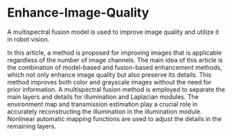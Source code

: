# Enhance-Image-Quality
A multispectral fusion model is used to improve image quality and utilize it in robot vision.

In this article, a method is proposed for improving images that is applicable regardless of the number of image channels. The main idea of this article is the combination of model-based and fusion-based enhancement methods, which not only enhance image quality but also preserve its details. This method improves both color and grayscale images without the need for prior information. A multispectral fusion method is employed to separate the main layers and details for illumination and Laplacian modules. The environment map and transmission estimation play a crucial role in accurately reconstructing the illumination in the illumination module. Nonlinear automatic mapping functions are used to adjust the details in the remaining layers.
